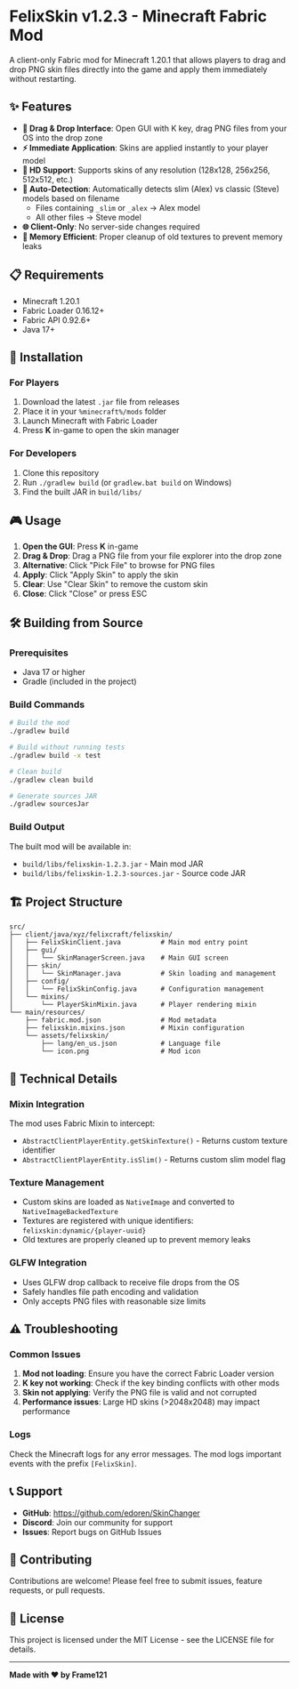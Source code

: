 # FelixSkin v1.2.3 - Minecraft Fabric Mod

A client-only Fabric mod for Minecraft 1.20.1 that allows players to drag and drop PNG skin files directly into the game and apply them immediately without restarting.

## ✨ Features

- **🎯 Drag & Drop Interface**: Open GUI with K key, drag PNG files from your OS into the drop zone
- **⚡ Immediate Application**: Skins are applied instantly to your player model
- **🎨 HD Support**: Supports skins of any resolution (128x128, 256x256, 512x512, etc.)
- **🤖 Auto-Detection**: Automatically detects slim (Alex) vs classic (Steve) models based on filename
  - Files containing `_slim` or `_alex` → Alex model
  - All other files → Steve model
- **🌐 Client-Only**: No server-side changes required
- **💾 Memory Efficient**: Proper cleanup of old textures to prevent memory leaks

## 📋 Requirements

- Minecraft 1.20.1
- Fabric Loader 0.16.12+
- Fabric API 0.92.6+
- Java 17+

## 🚀 Installation

### For Players

1. Download the latest `.jar` file from releases
2. Place it in your `%minecraft%/mods` folder
3. Launch Minecraft with Fabric Loader
4. Press **K** in-game to open the skin manager

### For Developers

1. Clone this repository
2. Run `./gradlew build` (or `gradlew.bat build` on Windows)
3. Find the built JAR in `build/libs/`

## 🎮 Usage

1. **Open the GUI**: Press **K** in-game
2. **Drag & Drop**: Drag a PNG file from your file explorer into the drop zone
3. **Alternative**: Click "Pick File" to browse for PNG files
4. **Apply**: Click "Apply Skin" to apply the skin
5. **Clear**: Use "Clear Skin" to remove the custom skin
6. **Close**: Click "Close" or press ESC

## 🛠️ Building from Source

### Prerequisites

- Java 17 or higher
- Gradle (included in the project)

### Build Commands

```bash
# Build the mod
./gradlew build

# Build without running tests
./gradlew build -x test

# Clean build
./gradlew clean build

# Generate sources JAR
./gradlew sourcesJar
```

### Build Output

The built mod will be available in:
- `build/libs/felixskin-1.2.3.jar` - Main mod JAR
- `build/libs/felixskin-1.2.3-sources.jar` - Source code JAR

## 🏗️ Project Structure

```
src/
├── client/java/xyz/felixcraft/felixskin/
│   ├── FelixSkinClient.java          # Main mod entry point
│   ├── gui/
│   │   └── SkinManagerScreen.java    # Main GUI screen
│   ├── skin/
│   │   └── SkinManager.java          # Skin loading and management
│   ├── config/
│   │   └── FelixSkinConfig.java      # Configuration management
│   └── mixins/
│       └── PlayerSkinMixin.java      # Player rendering mixin
└── main/resources/
    ├── fabric.mod.json               # Mod metadata
    ├── felixskin.mixins.json         # Mixin configuration
    └── assets/felixskin/
        ├── lang/en_us.json           # Language file
        └── icon.png                  # Mod icon
```

## 🔧 Technical Details

### Mixin Integration

The mod uses Fabric Mixin to intercept:
- `AbstractClientPlayerEntity.getSkinTexture()` - Returns custom texture identifier
- `AbstractClientPlayerEntity.isSlim()` - Returns custom slim model flag

### Texture Management

- Custom skins are loaded as `NativeImage` and converted to `NativeImageBackedTexture`
- Textures are registered with unique identifiers: `felixskin:dynamic/{player-uuid}`
- Old textures are properly cleaned up to prevent memory leaks

### GLFW Integration

- Uses GLFW drop callback to receive file drops from the OS
- Safely handles file path encoding and validation
- Only accepts PNG files with reasonable size limits

## ⚠️ Troubleshooting

### Common Issues

1. **Mod not loading**: Ensure you have the correct Fabric Loader version
2. **K key not working**: Check if the key binding conflicts with other mods
3. **Skin not applying**: Verify the PNG file is valid and not corrupted
4. **Performance issues**: Large HD skins (>2048x2048) may impact performance

### Logs

Check the Minecraft logs for any error messages. The mod logs important events with the prefix `[FelixSkin]`.

## 📞 Support

- **GitHub**: https://github.com/edoren/SkinChanger
- **Discord**: Join our community for support
- **Issues**: Report bugs on GitHub Issues

## 🤝 Contributing

Contributions are welcome! Please feel free to submit issues, feature requests, or pull requests.

## 📄 License

This project is licensed under the MIT License - see the LICENSE file for details.

---

**Made with ❤️ by Frame121**
